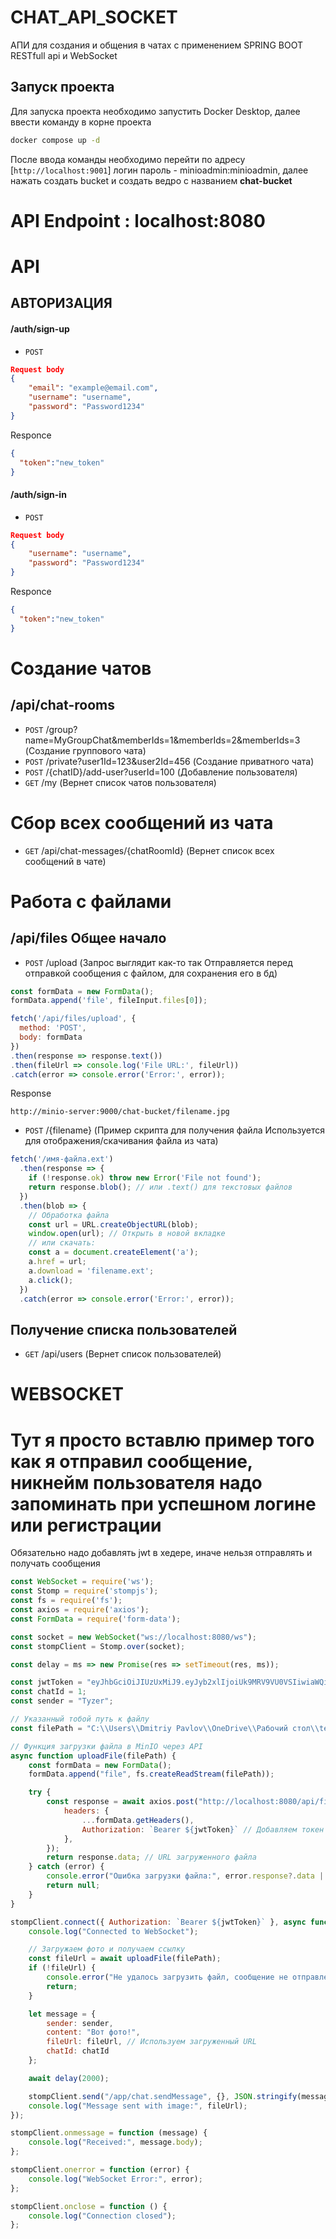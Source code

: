 # CHAT_API_SOCKET
АПИ для создания и общения в чатах с применением SPRING BOOT RESTfull api и WebSocket
## Запуск проекта
Для запуска проекта необходимо запустить Docker Desktop, далее ввести команду
в корне проекта
```bash
docker compose up -d
```
После ввода команды необходимо перейти по адресу [`http://localhost:9001`]
логин пароль - minioadmin:minioadmin, далее нажать создать bucket и
создать ведро с названием <b>chat-bucket</b>

# API Endpoint : localhost:8080

# API
## АВТОРИЗАЦИЯ
#### /auth/sign-up

* `POST`
``` json
Request body
{
    "email": "example@email.com",
    "username": "username",
    "password": "Password1234"
}
```
Responce
```json
{
  "token":"new_token"
}
```
#### /auth/sign-in

* `POST`
``` json
Request body
{
    "username": "username",
    "password": "Password1234"
}
```
Responce
```json
{
  "token":"new_token"
}
```
# Создание чатов
## /api/chat-rooms
* `POST` /group?name=MyGroupChat&memberIds=1&memberIds=2&memberIds=3
  (Создание группового чата)
* `POST` /private?user1Id=123&user2Id=456 (Создание приватного чата)
* `POST` /{chatID}/add-user?userId=100 (Добавление пользователя)
* `GET` /my (Вернет список чатов пользователя)
# Сбор всех сообщений из чата
* `GET` /api/chat-messages/{chatRoomId} (Вернет список всех сообщений в чате)
# Работа с файлами
## /api/files Общее начало
* `POST` /upload (Запрос выглядит как-то так Отправляется перед отправкой сообщения с файлом, для сохранения его в бд)
```js
const formData = new FormData();
formData.append('file', fileInput.files[0]);

fetch('/api/files/upload', {
  method: 'POST',
  body: formData
})
.then(response => response.text())
.then(fileUrl => console.log('File URL:', fileUrl))
.catch(error => console.error('Error:', error));
```
Response
```string
http://minio-server:9000/chat-bucket/filename.jpg
```
* `POST` /{filename} (Пример скрипта для получения файла Используется для отображения/скачивания файла из чата)
```js
fetch('/имя-файла.ext')
  .then(response => {
    if (!response.ok) throw new Error('File not found');
    return response.blob(); // или .text() для текстовых файлов
  })
  .then(blob => {
    // Обработка файла
    const url = URL.createObjectURL(blob);
    window.open(url); // Открыть в новой вкладке
    // или скачать:
    const a = document.createElement('a');
    a.href = url;
    a.download = 'filename.ext';
    a.click();
  })
  .catch(error => console.error('Error:', error));
```
## Получение списка пользователей
* `GET` /api/users (Вернет список пользователей)

# WEBSOCKET
# Тут я просто вставлю пример того как я отправил сообщение, никнейм пользователя надо запоминать при успешном логине или регистрации
Обязательно надо добавлять jwt в хедере, иначе нельзя отправлять и получать сообщения
```js
const WebSocket = require('ws');
const Stomp = require('stompjs');
const fs = require('fs');
const axios = require('axios');
const FormData = require('form-data');

const socket = new WebSocket("ws://localhost:8080/ws");
const stompClient = Stomp.over(socket);

const delay = ms => new Promise(res => setTimeout(res, ms));

const jwtToken = "eyJhbGciOiJIUzUxMiJ9.eyJyb2xlIjoiUk9MRV9VU0VSIiwiaWQiOjEsImVtYWlsIjoiZW1haWxAZ21haWwuY29tIiwic3ViIjoiVHl6ZXIiLCJpYXQiOjE3NDM4NTg0NDksImV4cCI6MTc0NDcyMjQ0OX0.yEVVSyLJZyRsApX-h7jEYIDK6KNbghx06mKSj0j7HQr9V-6qb7nUkUbeB0S8LQ0iT4dK8cux7rMEomlLYWydGQ";
const chatId = 1;
const sender = "Tyzer";

// Указанный тобой путь к файлу
const filePath = "C:\\Users\\Dmitriy Pavlov\\OneDrive\\Рабочий стол\\test-photo.jpg";

// Функция загрузки файла в MinIO через API
async function uploadFile(filePath) {
    const formData = new FormData();
    formData.append("file", fs.createReadStream(filePath));

    try {
        const response = await axios.post("http://localhost:8080/api/files/upload", formData, {
            headers: {
                ...formData.getHeaders(),
                Authorization: `Bearer ${jwtToken}` // Добавляем токен в заголовки
            },
        });
        return response.data; // URL загруженного файла
    } catch (error) {
        console.error("Ошибка загрузки файла:", error.response?.data || error.message);
        return null;
    }
}

stompClient.connect({ Authorization: `Bearer ${jwtToken}` }, async function (frame) {
    console.log("Connected to WebSocket");

    // Загружаем фото и получаем ссылку
    const fileUrl = await uploadFile(filePath);
    if (!fileUrl) {
        console.error("Не удалось загрузить файл, сообщение не отправлено");
        return;
    }

    let message = {
        sender: sender,
        content: "Вот фото!",
        fileUrl: fileUrl, // Используем загруженный URL
        chatId: chatId
    };

    await delay(2000);

    stompClient.send("/app/chat.sendMessage", {}, JSON.stringify(message));
    console.log("Message sent with image:", fileUrl);
});

stompClient.onmessage = function (message) {
    console.log("Received:", message.body);
};

stompClient.onerror = function (error) {
    console.log("WebSocket Error:", error);
};

stompClient.onclose = function () {
    console.log("Connection closed");
};

```



